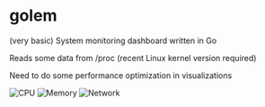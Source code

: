 # golem
(very basic) System monitoring dashboard written in Go

Reads some data from /proc (recent Linux kernel version required)

Need to do some performance optimization in visualizations

![CPU](http://i.imgur.com/4SRpoT3.png)
![Memory](http://i.imgur.com/HPoKLL4.png)
![Network](http://i.imgur.com/37WV0f1.png)
